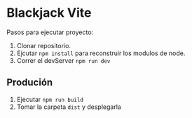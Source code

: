 # Blackjack Vite

Pasos para ejecutar proyecto:

1. Clonar repositorio.
2. Ejcutar ```npm install``` para reconstruir los modulos de node.
3. Correr el devServer ```npm run dev```

## Produción

1. Ejecutar ```npm run build```
2. Tomar la carpeta ```dist``` y desplegarla
